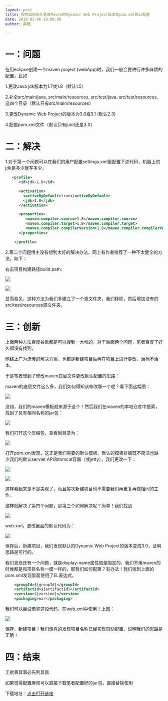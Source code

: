 ```yaml
---
layout: post
title: 探究如何永久更改Maven的Dynamic Web Project版本及pom.xml默认配置
date: 2018-02-06 19:00:00
author: 薛勤

---
```

# 一：问题

在用eclipse创建一个maven project (webApp)时，我们一般会要进行许多麻烦的配置，比如

1.更改Java jdk版本为1.7或1.8（默认1.5）

2.补全src/main/java, src/main/resources, src/test/java, src/test/resources, 这四个目录（默认只有src/main/resources）

3.更改Dynamic Web Project的版本为3.0或3.1 (默认2.3)

4.配置pom.xml文件（默认只有junit还是3.X）

# 二：解决

1.对于第一个问题可以在我们的用户配置settings.xml里配置下述代码，机器上的jdk是多少就写多少。

```xml
   <profile>
      <id>jdk-1.8</id>

      <activation>
      	<activeByDefault>true</activeByDefault>
        <jdk>1.8</jdk>
      </activation>

      <properties>  
     	 <maven.compiler.source>1.8</maven.compiler.source> 
     	 <maven.compiler.target>1.8</maven.compiler.target> 
     	 <maven.compiler.compilerVersion>1.8</maven.compiler.compilerVersion>  
  	  </properties> 

    </profile>
```

2.第二个问题博主没有想到太好的解决办法，网上有作者推荐了一种不太健全的方法，如下：

右击项目构建路径build path:

![](./20180206探究如何永久更改Maven的DynamicWebProject版本及pomxml默认配置/1136672-20190623124520961-689058546.png)

![](./20180206探究如何永久更改Maven的DynamicWebProject版本及pomxml默认配置/1136672-20190623124940843-1650781146.png)

显而易见，这种方法为我们多建立了一个源文件夹，我们移除，然后增加没有的src/test/resources源文件夹。

# 三：创新

上面两种方法百度谷歌都是可以搜到一大堆的，对于后面两个问题，笔者百度了好久都没有找到，

网络上广为流传的解决方案，也都是新建项目后再在项目上进行更改，治标不治本。

于是笔者想到了修改maven底层文件更改默认配置的思路：

maven的底层文件这么多，我们如何得知该修改哪一个呢？看下面这幅图：

![](./20180206探究如何永久更改Maven的DynamicWebProject版本及pomxml默认配置/1136672-20190623125018869-1605419513.png)

没错，我们的maven模板就来源于这个！然后我们在maven的本地仓库中搜索，找到了具有相同名称的jar包：

![](./20180206探究如何永久更改Maven的DynamicWebProject版本及pomxml默认配置/1136672-20190623125035183-1092310233.png)

我们打开这个压缩包，查看到目录为：

![](./20180206探究如何永久更改Maven的DynamicWebProject版本及pomxml默认配置/1136672-20190623125045652-475194136.png)

打开pom.xml发现，这正是我们需要的默认模板。默认的模板排版既不简洁也缺少我们的默认servlet API和tomcat容器（或jetty），我们更改一下：

![](./20180206探究如何永久更改Maven的DynamicWebProject版本及pomxml默认配置/1136672-20190623125054423-130441451.png)

![](./20180206探究如何永久更改Maven的DynamicWebProject版本及pomxml默认配置/1136672-20190623125104484-1481962920.png)

这样看起来是不是美观了，而且每次新建项目也不需要我们再重复再做相同的工作。

这样就解决了第四个问题，那第三个如何解决呢？简单！我们找到

![](./20180206探究如何永久更改Maven的DynamicWebProject版本及pomxml默认配置/1136672-20190623125115830-1356539700.png)

web.xml，更改里面的默认代码为：

![](./20180206探究如何永久更改Maven的DynamicWebProject版本及pomxml默认配置/1136672-20190623125123709-1446935000.png)

保存后，新建项目，我们发现默认的Dynamic Web Project的版本变成3.0，证明思路是可行的。

我们发现还有一个问题，就是display-name属性值是固定的，我们不用maven的时候都是和项目名称一模一样的，那我们如何配置？有办法！我们找到上面的pom.xml发现里面使用了EL表达式，

```xml
	<groupId>${groupId}</groupId>
	<artifactId>${artifactId}</artifactId>
	<version>${version}</version>
	<packaging>war</packaging>
```

我们可以尝试借鉴这段代码，在web.xml中使用！上图：

![](./20180206探究如何永久更改Maven的DynamicWebProject版本及pomxml默认配置/1136672-20190623125134080-1344210020.png)

保存，新建项目！我们惊喜的发现项目名称已经实现自动配置，说明我们的思路是正确！

# 四：结束

工欲善其事必先利其器

如果觉得配置麻烦可以直接下载笔者配置好的jar包，直接替换使用

下载地址：[点击打开链接](http://download.csdn.net/download/yueshutong123/10243745)



